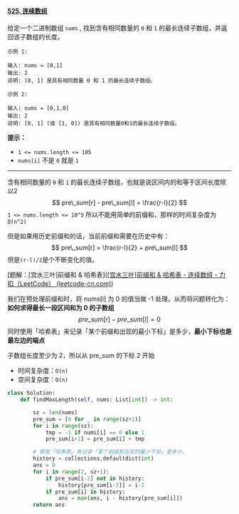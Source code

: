 #### [525. 连续数组](https://leetcode-cn.com/problems/contiguous-array/)

给定一个二进制数组 `nums` , 找到含有相同数量的 `0` 和 `1` 的最长连续子数组，并返回该子数组的长度。

```
示例 1:

输入: nums = [0,1]
输出: 2
说明: [0, 1] 是具有相同数量 0 和 1 的最长连续子数组。

示例 2:

输入: nums = [0,1,0]
输出: 2
说明: [0, 1] (或 [1, 0]) 是具有相同数量0和1的最长连续子数组。

```

**提示：**

- `1 <= nums.length <= 105`
- `nums[i]` 不是 `0` 就是 `1`

---

含有相同数量的 `0` 和 `1` 的最长连续子数组，也就是说区间内的和等于区间长度除以2
$$
pre\_sum[r] - pre\_sum[l] = \frac{r-l}{2}
$$
`1 <= nums.length <= 10^5` 所以不能用简单的前缀和，那样的时间复杂度为 `O(n^2)`

但是如果用历史前缀和的话，当前前缀和需要在历史中有：
$$
pre\_sum[r] = \frac{r-l}{2} + pre\_sum[l]
$$
但是`(r-l)/2`是个不断变化的值。

[题解：[宫水三叶]前缀和 & 哈希表]([[宫水三叶]前缀和 & 哈希表 - 连续数组 - 力扣（LeetCode） (leetcode-cn.com)](https://leetcode-cn.com/problems/contiguous-array/solution/gong-shui-san-xie-qian-zhui-he-ha-xi-bia-q400/))

我们在预处理前缀和时，将 nums[i] 为 0 的值当做 -1 处理。从而将问题转化为：**如何求得最长一段区间和为 0 的子数组**
$$
pre\_sum[r] - pre\_sum[l] = 0
$$
同时使用「哈希表」来记录「某个前缀和出现的最小下标」是多少，**最小下标也是最左边的端点**

子数组长度至少为 2，所以从 pre_sum 的下标 2 开始

- 时间复杂度：`O(n)`
- 空间复杂度：`O(n)`

```python
class Solution:
    def findMaxLength(self, nums: List[int]) -> int:

        sz = len(nums)
        pre_sum = [0 for _ in range(sz+1)]
        for i in range(sz):
            tmp = -1 if nums[i] == 0 else 1
            pre_sum[i+1] = pre_sum[i] + tmp

        # 使用「哈希表」来记录「某个前缀和出现的最小下标」是多少。
        history = collections.defaultdict(int)
        ans = 0
        for i in range(2, sz+1):
            if pre_sum[i-2] not in history:
                history[pre_sum[i-2]] = i-2
            if pre_sum[i] in history:
                ans = max(ans, i - history[pre_sum[i]])
        return ans
```




